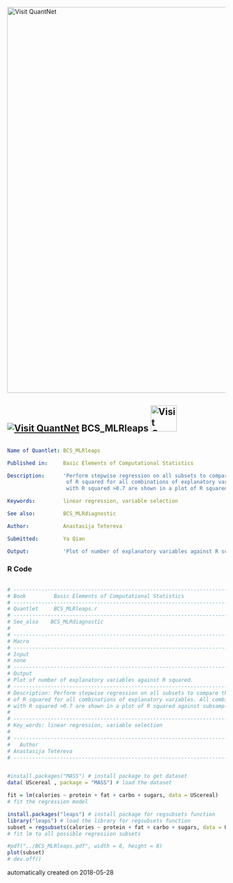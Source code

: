 [<img src="https://github.com/QuantLet/Styleguide-and-FAQ/blob/master/pictures/banner.png" width="888" alt="Visit QuantNet">](http://quantlet.de/)

## [<img src="https://github.com/QuantLet/Styleguide-and-FAQ/blob/master/pictures/qloqo.png" alt="Visit QuantNet">](http://quantlet.de/) **BCS_MLRleaps** [<img src="https://github.com/QuantLet/Styleguide-and-FAQ/blob/master/pictures/QN2.png" width="60" alt="Visit QuantNet 2.0">](http://quantlet.de/)

```yaml

Name of Quantlet: BCS_MLRleaps

Published in: 	  Basic Elements of Computational Statistics

Description:      'Perform stepwise regression on all subsets to compare the values
                   of R squared for all combinations of explanatory variables. All combinations
                   with R squared >0.7 are shown in a plot of R squared against subsample size.'

Keywords:         linear regression, variable selection

See also:         BCS_MLRdiagnostic

Author:           Anastasija Tetereva

Submitted:        Ya Qian

Output:           'Plot of number of explanatory variables against R squared.'


```

### R Code
```r

# -------------------------------------------------------------------------
# Book         Basic Elements of Computational Statistics
# -------------------------------------------------------------------------
# Quantlet     BCS_MLRleaps.r
# -------------------------------------------------------------------------
# See_also    BCS_MLRdiagnostic
#
# -------------------------------------------------------------------------
# Macro 
# -------------------------------------------------------------------------
# Input 
# none
# -------------------------------------------------------------------------
# Output 
# Plot of number of explanatory variables against R squared.
# -------------------------------------------------------------------------
# Description: Perform stepwise regression on all subsets to compare the values
# of R squared for all combinations of explanatory variables. All combinations
# with R squared >0.7 are shown in a plot of R squared against subsample size.
# 
# -------------------------------------------------------------------------
# Key_words: linear regression, variable selection
# 
# -------------------------------------------------------------------------
#   Author       
# Anastasija Tetereva
# -------------------------------------------------------------------------


#install.packages("MASS") # install package to get dataset
data( UScereal , package = "MASS") # load the dataset

fit = lm(calories ~ protein + fat + carbo + sugars, data = UScereal)
# fit the regression model

install.packages("leaps") # install package for regsubsets function
library("leaps") # load the library for regsubsets function
subset = regsubsets(calories ~ protein + fat + carbo + sugars, data = UScereal, nbest = 3)
# fit lm to all possible regresiion subsets

#pdf("../BCS_MLRleaps.pdf", width = 8, height = 8)
plot(subset)
# dev.off()
```

automatically created on 2018-05-28